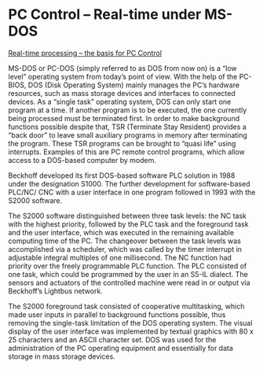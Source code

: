 # PC Control – Real-time under MS-DOS

[Real-time processing – the basis for PC Control](http://www.pc-control.net/pdf/special_25_years_pcc/products/pcc_special_0811_realtime_e.pdf)

MS-DOS or PC-DOS (simply referred to as DOS from now on) is a “low level” operating system from today’s point of view. With the help of the PC-BIOS, DOS (Disk Operating System) mainly manages the PC’s hardware resources, such as mass storage devices and interfaces to connected devices. As a “single task” operating system, DOS can only start one program at a time. If another program is to be executed, the one currently being processed must be terminated first. In order to make background functions possible despite that, TSR (Terminate Stay Resident) provides a “back door” to leave small auxiliary programs in memory after terminating the program. These TSR programs can be brought to “quasi life” using interrupts. Examples of this are PC remote control programs, which allow access to a DOS-based computer by modem.

Beckhoff developed its first DOS-based software PLC solution in 1988 under the designation S1000. The further development for software-based PLC/NC/ CNC with a user interface in one program followed in 1993 with the S2000 software.

The S2000 software distinguished between three task levels: the NC task with the highest priority, followed by the PLC task and the foreground task and the user interface, which was executed in the remaining available computing time of the PC. The changeover between the task levels was accomplished via a scheduler, which was called by the timer interrupt in adjustable integral multiples of one millisecond. The NC function had priority over the freely programmable PLC function. The PLC consisted of one task, which could be programmed by the user in an S5-IL dialect. The sensors and actuators of the controlled machine were read in or output via Beckhoff’s Lightbus network.

The S2000 foreground task consisted of cooperative multitasking, which made user inputs in parallel to background functions possible, thus removing the single-task limitation of the DOS operating system. The visual display of the user interface was implemented by textual graphics with 80 x 25 characters and an ASCII character set. DOS was used for the administration of the PC operating equipment and essentially for data storage in mass storage devices.
